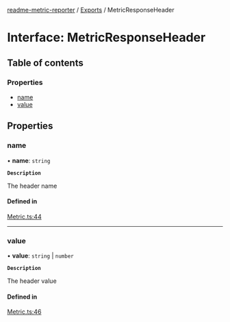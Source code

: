 [readme-metric-reporter](../README.md) / [Exports](../modules.md) / MetricResponseHeader

# Interface: MetricResponseHeader

## Table of contents

### Properties

- [name](MetricResponseHeader.md#name)
- [value](MetricResponseHeader.md#value)

## Properties

### name

• **name**: `string`

**`Description`**

The header name

#### Defined in

[Metric.ts:44](https://github.com/igrek8/readme-metric-reporter/blob/fa80eaf/src/Metric.ts#L44)

___

### value

• **value**: `string` \| `number`

**`Description`**

The header value

#### Defined in

[Metric.ts:46](https://github.com/igrek8/readme-metric-reporter/blob/fa80eaf/src/Metric.ts#L46)
